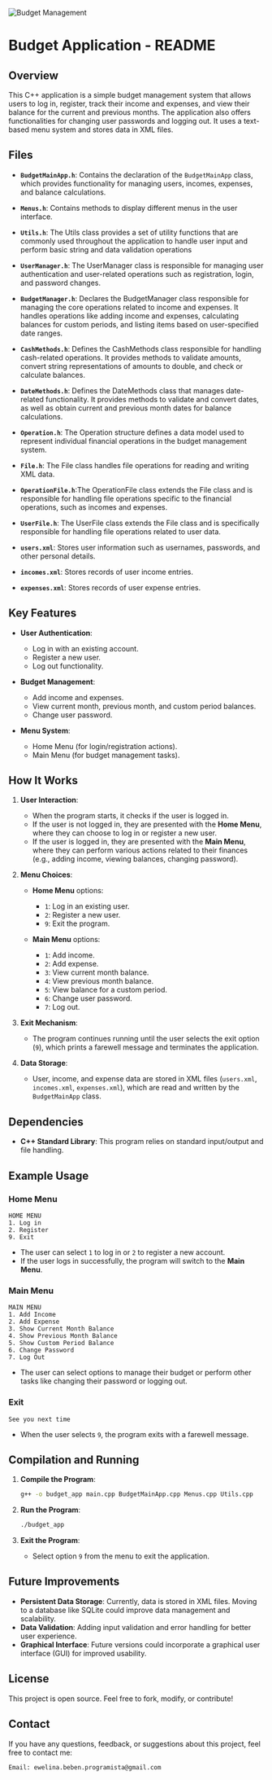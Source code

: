 ![Budget Management](https://github.com/ewel1991/BudgetApp/raw/main/budgetApp.jpg)

# Budget Application - README

## Overview

This C++ application is a simple budget management system that allows users to log in, register, track their income and expenses, and view their balance for the current and previous months. The application also offers functionalities for changing user passwords and logging out. It uses a text-based menu system and stores data in XML files.

## Files

- **`BudgetMainApp.h`**: Contains the declaration of the `BudgetMainApp` class, which provides functionality for managing users, incomes, expenses, and balance calculations.
- **`Menus.h`**: Contains methods to display different menus in the user interface.
- **`Utils.h`**: The Utils class provides a set of utility functions that are commonly used throughout the application to handle user input and perform basic string and data validation operations
- **`UserManager.h`**: The UserManager class is responsible for managing user authentication and user-related operations such as registration, login, and password changes. 
- **`BudgetManager.h`**: Declares the BudgetManager class responsible for managing the core operations related to income and expenses. It handles operations like adding income and expenses, calculating balances for custom periods, and listing items based on user-specified date ranges.
- **`CashMethods.h`**: Defines the CashMethods class responsible for handling cash-related operations. It provides methods to validate amounts, convert string representations of amounts to double, and check or calculate balances.
- **`DateMethods.h`**: Defines the DateMethods class that manages date-related functionality. It provides methods to validate and convert dates, as well as obtain current and previous month dates for balance calculations.
- **`Operation.h`**: The Operation structure defines a data model used to represent individual financial operations in the budget management system. 

- **`File.h`**: The File class handles file operations for reading and writing XML data.
- **`OperationFile.h`**:The OperationFile class extends the File class and is responsible for handling file operations specific to the financial operations, such as incomes and expenses.
- **`UserFile.h`**: The UserFile class extends the File class and is specifically responsible for handling file operations related to user data.
- **`users.xml`**: Stores user information such as usernames, passwords, and other personal details.
- **`incomes.xml`**: Stores records of user income entries.
- **`expenses.xml`**: Stores records of user expense entries.
  
## Key Features

- **User Authentication**:
  - Log in with an existing account.
  - Register a new user.
  - Log out functionality.

- **Budget Management**:
  - Add income and expenses.
  - View current month, previous month, and custom period balances.
  - Change user password.

- **Menu System**:
  - Home Menu (for login/registration actions).
  - Main Menu (for budget management tasks).

## How It Works

1. **User Interaction**:
    - When the program starts, it checks if the user is logged in.
    - If the user is not logged in, they are presented with the **Home Menu**, where they can choose to log in or register a new user.
    - If the user is logged in, they are presented with the **Main Menu**, where they can perform various actions related to their finances (e.g., adding income, viewing balances, changing password).

2. **Menu Choices**:
    - **Home Menu** options:
      - `1`: Log in an existing user.
      - `2`: Register a new user.
      - `9`: Exit the program.
    
    - **Main Menu** options:
      - `1`: Add income.
      - `2`: Add expense.
      - `3`: View current month balance.
      - `4`: View previous month balance.
      - `5`: View balance for a custom period.
      - `6`: Change user password.
      - `7`: Log out.
      
3. **Exit Mechanism**:
    - The program continues running until the user selects the exit option (`9`), which prints a farewell message and terminates the application.

4. **Data Storage**:
    - User, income, and expense data are stored in XML files (`users.xml`, `incomes.xml`, `expenses.xml`), which are read and written by the `BudgetMainApp` class.

## Dependencies

- **C++ Standard Library**: This program relies on standard input/output and file handling.
  
## Example Usage

### Home Menu

```text
HOME MENU
1. Log in
2. Register
9. Exit
```

- The user can select `1` to log in or `2` to register a new account.
- If the user logs in successfully, the program will switch to the **Main Menu**.

### Main Menu

```text
MAIN MENU
1. Add Income
2. Add Expense
3. Show Current Month Balance
4. Show Previous Month Balance
5. Show Custom Period Balance
6. Change Password
7. Log Out
```

- The user can select options to manage their budget or perform other tasks like changing their password or logging out.

### Exit

```text
See you next time
```

- When the user selects `9`, the program exits with a farewell message.

## Compilation and Running

1. **Compile the Program**:
   ```bash
   g++ -o budget_app main.cpp BudgetMainApp.cpp Menus.cpp Utils.cpp
   ```

2. **Run the Program**:
   ```bash
   ./budget_app
   ```

3. **Exit the Program**:
   - Select option `9` from the menu to exit the application.

## Future Improvements

- **Persistent Data Storage**: Currently, data is stored in XML files. Moving to a database like SQLite could improve data management and scalability.
- **Data Validation**: Adding input validation and error handling for better user experience.
- **Graphical Interface**: Future versions could incorporate a graphical user interface (GUI) for improved usability.

## License

This project is open source. Feel free to fork, modify, or contribute!

## Contact

If you have any questions, feedback, or suggestions about this project, feel free to contact me:

    Email: ewelina.beben.programista@gmail.com

  
